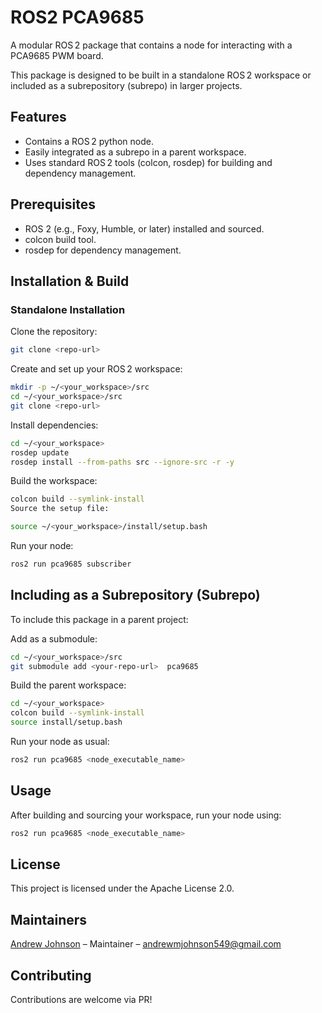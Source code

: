 # ROS2 PCA9685

A modular ROS 2 package that contains a node for interacting with a PCA9685 PWM board. 

This package is designed to be built in a standalone ROS 2 workspace or included as a subrepository (subrepo) in larger projects.

## Features
- Contains a ROS 2 python node.
- Easily integrated as a subrepo in a parent workspace.
- Uses standard ROS 2 tools (colcon, rosdep) for building and dependency management.

## Prerequisites

- ROS 2 (e.g., Foxy, Humble, or later) installed and sourced.
- colcon build tool.
- rosdep for dependency management.

## Installation & Build

### Standalone Installation
Clone the repository:

```bash
git clone <repo-url>
```

Create and set up your ROS 2 workspace:

```bash
mkdir -p ~/<your_workspace>/src
cd ~/<your_workspace>/src
git clone <repo-url> 
```

Install dependencies:

```bash
cd ~/<your_workspace>
rosdep update
rosdep install --from-paths src --ignore-src -r -y
```

Build the workspace:

```bash
colcon build --symlink-install
Source the setup file:
```

```bash
source ~/<your_workspace>/install/setup.bash
```

Run your node:

```bash
ros2 run pca9685 subscriber
```

## Including as a Subrepository (Subrepo)

To include this package in a parent project:

Add as a submodule:

```bash
cd ~/<your_workspace>/src
git submodule add <your-repo-url>  pca9685
```

Build the parent workspace:

```bash
cd ~/<your_workspace>
colcon build --symlink-install
source install/setup.bash
```

Run your node as usual:

```bash
ros2 run pca9685 <node_executable_name>
```

## Usage

After building and sourcing your workspace, run your node using:

```bash
ros2 run pca9685 <node_executable_name>
```

## License

This project is licensed under the Apache License 2.0.

## Maintainers

[Andrew Johnson](https://github.com/anjrew) – Maintainer – andrewmjohnson549@gmail.com

## Contributing

Contributions are welcome via PR!